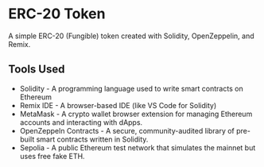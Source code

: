 # ERC-20 Token

A simple ERC-20 (Fungible) token created with Solidity, OpenZeppelin, and Remix.

## Tools Used

- Solidity - A programming language used to write smart contracts on Ethereum
- Remix IDE - A browser-based IDE (like VS Code for Solidity)
- MetaMask - A crypto wallet browser extension for managing Ethereum accounts and interacting with dApps.
- OpenZeppeln Contracts - A secure, community-audited library of pre-built smart contracts written in Solidity.
- Sepolia - A public Ethereum test network that simulates the mainnet but uses free fake ETH.